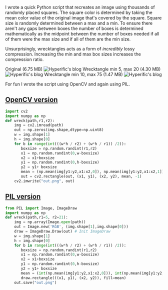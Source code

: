 I wrote a quick Python script that recreates an image using thousands of randomly placed squares. The square color is determined by taking the mean color value of the original image that's covered by the square. Square size is randomly determined between a max and a min. To ensure there aren't any gaps between boxes the number of boxes is determined mathematically as the midpoint between the number of boxes needed if all of them were the max size and if all of them are the min size. 

Unsurprisingly, wrecktangles acts as a form of *incredibly* lossy compression. Increasing the min and max box sizes increases the compression ratio.


Original (6.75 MB)
![Hyperific's blog](https://bear-images.sfo2.cdn.digitaloceanspaces.com/hyperific-1706045452-0.jpg)
Wrecktangle min 5, max 20 (4.30 MB)
![Hyperific's blog](https://bear-images.sfo2.cdn.digitaloceanspaces.com/hyperific-1706054626-0.png)
Wrecktangle min 10, max 75 (1.47 MB)
![Hyperific's blog](https://bear-images.sfo2.cdn.digitaloceanspaces.com/hyperific-1706054557-0.png)

For fun I wrote the script using OpenCV and again using PIL.
## [OpenCV version](https://gist.github.com/hyperific/a624df6cb12640ed20b0cc228dc4dbc7)
``` Python
import cv2
import numpy as np
def wreck(path,r1,r2):
    img = cv2.imread(path)
    out = np.zeros(img.shape,dtype=np.uint8)
    w = img.shape[1]
    h = img.shape[0]
    for b in range(int(((w*h / r2) + (w*h / r1)) /2)):
       boxsize = np.random.randint(r1,r2)
       x1 = np.random.randint(0,w-boxsize)
       x2 = x1+boxsize
       y1 = np.random.randint(0,h-boxsize)
       y2 = y1+ boxsize
       mean = (np.mean(img[y1:y2,x1:x2,0]), np.mean(img[y1:y2,x1:x2,1]), np.mean(img[y1:y2,x1:x2,2]))
       out = cv2.rectangle(out, (x1, y1), (x2, y2), mean, -1)
    cv2.imwrite("out.png", out)
```

## [PIL version](https://gist.github.com/hyperific/6b8544f8e4bb0ad6af6f78c2e4420fb8)
``` Python
from PIL import Image, ImageDraw
import numpy as np
def wreck(path,r1=5, r2=21):
    img = np.array(Image.open(path))
    out = Image.new('RGB', (img.shape[1],img.shape[0]))
    draw = ImageDraw.Draw(out) # Init ImageDraw
    w = img.shape[1]
    h = img.shape[0]
    for b in range(int(((w*h / r2) + (w*h / r1)) /2)):
       boxsize = np.random.randint(r1,r2)
       x1 = np.random.randint(0,w-boxsize)
       x2 = x1+boxsize
       y1 = np.random.randint(0,h-boxsize)
       y2 = y1+ boxsize
       mean = (int(np.mean(img[y1:y2,x1:x2,0])), int(np.mean(img[y1:y2,x1:x2,1])), int(np.mean(img[y1:y2,x1:x2,2])))
       draw.rectangle(((x1, y1), (x2, y2)), fill=mean)
    out.save("out.png")

```